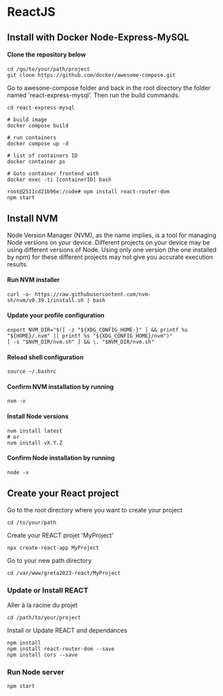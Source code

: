 # ReactJS


## Install with Docker Node-Express-MySQL

#### Clone the repository below
```
cd /go/to/your/path/project
git clone https://github.com/docker/awesome-compose.git
```

Go to awesone-compose folder and back in the root directory
the folder named 'react-express-mysql'.
Then run the build commands.
```
cd react-express-mysql

# build image
docker compose build

# run containers
docker compose up -d

# list of containers ID
docker container ps

# Goto container frontend with
docker exec -ti [containerID] bash

root@2511cd21b96e:/code# npm install react-router-dom
npm start
```

## Install NVM

Node Version Manager (NVM), as the name implies, is a tool for managing Node versions on your device.
Different projects on your device may be using different versions of Node. Using only one version (the one installed by npm) for these different projects may not give you accurate execution results.

#### Run NVM installer
```
curl -o- https://raw.githubusercontent.com/nvm-sh/nvm/v0.39.1/install.sh | bash
```

#### Update your profile configuration
```
export NVM_DIR="$([ -z "${XDG_CONFIG_HOME-}" ] && printf %s "${HOME}/.nvm" || printf %s "${XDG_CONFIG_HOME}/nvm")"
[ -s "$NVM_DIR/nvm.sh" ] && \. "$NVM_DIR/nvm.sh"
```

#### Reload shell configuration
```
source ~/.bashrc
```

#### Confirm NVM installation by running
```
nvm -v
```

#### Install Node versions
```
nvm install latest
# or
nvm install vX.Y.Z
```

#### Confirm Node installation by running
```
node -v
```


## Create your React project

Go to the root directory where you want to create your project
```
cd /to/your/path
```

Create your REACT projet 'MyProject'
```
npx create-react-app MyProject
```

Go to your new path directory

```
cd /var/www/greta2023-react/MyProject
```


### Update or Install REACT

Aller à la racine du projet
```
cd /path/to/your/project
```

Install or Update REACT and dependances
```
npm install
npm install react-router-dom --save
npm install cors --save
```


### Run Node server
```
npm start
```


